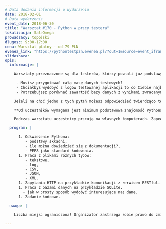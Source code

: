 ```yaml
---
# Data dodania informacji o wydarzeniu
date: 2018-02-01
# Data wydarzenia
event_date: 2018-06-30
title: "Warsztat #170 - Python w pracy testera"
lokalizacja: SaleOmega
prowadzacy: topolski
dlugosc: 9:00-17:00
cena: Warsztat płatny - od 79 PLN
evenea_link: "https://pythontestpzn.evenea.pl/?out=1&source=event_iframe"
slideshare:
opis:
  informacje: |

    Warsztaty przeznaczone są dla testerów, którzy poznali już podstawy Pythona ale nadal nie mają pomysłu jak efektywnie wykorzystać go w codziennej pracy.

     - Musisz przygotować całą masę danych testowych?
     - Chciałbyś wydobyć z logów testowanej aplikacji to co Ciebie najbardziej interesuje?
     - Potrzebujesz porównać zawartość bazy danych z wynikami zwracanymi przez aplikację webową?

    Jeżeli na choć jedno z tych pytań możesz odpowiedzieć twierdząco to świetnie trafiłeś! W czasie zajęć zagłębimy się w kilka z najużyteczniejszych testerom bibliotek Pythona. Z ich pomocą rozwiążemy przykładowe problemy, które każdy tester może napotkać na co dzień. Elementy, które przećwiczysz przy okazji wykonywania zadań warsztatowych z powodzeniem wykorzystać można w połączeniu z wieloma narzędziami Twojej codziennej pracy. Nie ważne czy jest to potężny kombajn do testów automatycznych, webowa aplikacja do zarządzania projektami czy zwykły notatnik.

    **Od uczestników wymagana jest minimum podstawowa znajomość Pythona. Warsztat nie pokrywa nauki programowania od podstaw.** Warsztat nie pokrywa nauki programowania od podstaw.

    Podczas warsztatu uczestnicy pracują na własnych komputerach. Zapewniamy lunch dla uczestników w formie zupa + kanapka oraz nielimitowany serwis kawowy. Istnieje możliwość zamówienia lunchu w wersji mięsnej lub wegeteriańskiej.

  program: |

      1. Odświeżenie Pythona:
         - podstawy składni,
         - ile można dowiedzieć się z dokumentacji?,
         - PEP8 jako standard kodowania.
      1. Praca z plikami różnych typów:
         - tekstowe,
         - log,
         - CSV,
         - JSON,
         - XML.
      1. Zapytania HTTP na przykładzie komunikacji z serwisem RESTful.
      1. Praca z bazami danych na przykładzie SQLite.
        - jak w prosty sposób wydobyć interesujące nas dane.
      1. Zadanie końcowe.

  uwaga: |

    Liczba miejsc ograniczona! Organizator zastrzega sobie prawo do zmiany lokalizacji wydarzenia oraz jego odwołania w przypadku niezgłoszenia się minimalnej liczby uczestników.

---
```


